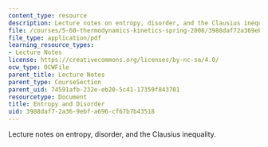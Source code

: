 ```yaml
---
content_type: resource
description: Lecture notes on entropy, disorder, and the Clausius inequality.
file: /courses/5-60-thermodynamics-kinetics-spring-2008/3988daf72a369ebfa696cf67b7b43518_5_60_lecture10.pdf
file_type: application/pdf
learning_resource_types:
- Lecture Notes
license: https://creativecommons.org/licenses/by-nc-sa/4.0/
ocw_type: OCWFile
parent_title: Lecture Notes
parent_type: CourseSection
parent_uid: 74591afb-232e-eb20-5c41-17359f843701
resourcetype: Document
title: Entropy and Disorder
uid: 3988daf7-2a36-9ebf-a696-cf67b7b43518
---
```

Lecture notes on entropy, disorder, and the Clausius inequality.